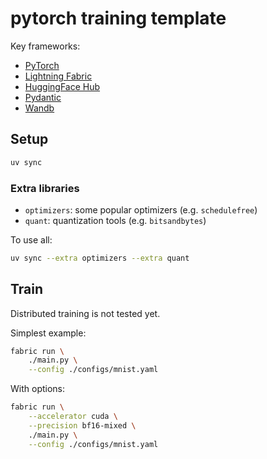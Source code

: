 # pytorch training template

Key frameworks:

- [PyTorch](https://pytorch.org/)
- [Lightning Fabric](https://lightning.ai/docs/fabric/2.4.0/)
- [HuggingFace Hub](https://huggingface.co/)
- [Pydantic](https://docs.pydantic.dev/latest/)
- [Wandb](https://wandb.ai/)

## Setup

```bash
uv sync
```

### Extra libraries

- `optimizers`: some popular optimizers (e.g. `schedulefree`)
- `quant`: quantization tools (e.g. `bitsandbytes`)

To use all:

```bash
uv sync --extra optimizers --extra quant
```

## Train

Distributed training is not tested yet.

Simplest example:

```bash
fabric run \
    ./main.py \
    --config ./configs/mnist.yaml
```

With options:

```bash
fabric run \
    --accelerator cuda \
    --precision bf16-mixed \
    ./main.py \
    --config ./configs/mnist.yaml
```


